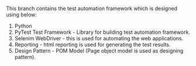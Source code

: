 This branch contains the test automation framework which is designed using below:
1. Python
2. PyTest Test Framework - Library for building test automation framework.
3. Selenim WebDriver - this is used for automating the web applications.
4. Reporting - html reporting is used for generating the test results.
5. Design Pattern - POM Model (Page object model is used as designing pattern).
